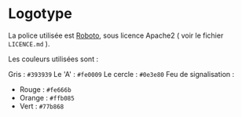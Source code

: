 Logotype
========

La police utilisée est [Roboto](https://www.google.com/fonts/specimen/Roboto), sous licence Apache2 ( voir le fichier `LICENCE.md` ).

Les couleurs utilisées sont :

Gris : `#393939`
Le 'A' : `#fe0009`
Le cercle : `#0e3e80`
Feu de signalisation : 
* Rouge : `#fe666b`
* Orange : `#ffb085`
* Vert : `#77b868`
